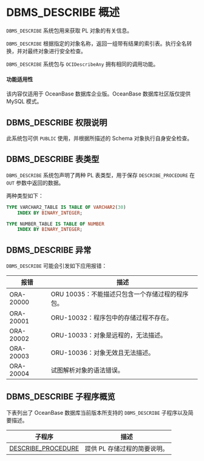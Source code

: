 DBMS_DESCRIBE 概述 
=====================================
`DBMS_DESCRIBE` 系统包用来获取 PL 对象的有关信息。

`DBMS_DESCRIBE` 根据指定的对象名称，返回一组带有结果的索引表。执行全名转换，并对最终对象进行安全检查。

`DBMS_DESCRIBE` 系统包与 `OCIDescribeAny` 拥有相同的调用功能。

  <main id="notice" >
    <h4>功能适用性</h4>
    <p>该内容仅适用于 OceanBase 数据库企业版。OceanBase 数据库社区版仅提供 MySQL 模式。</p>
  </main>

DBMS_DESCRIBE 权限说明 
---------------------------------------

此系统包可供 `PUBLIC` 使用，并根据所描述的 Schema 对象执行自身安全检查。

DBMS_DESCRIBE 表类型 
--------------------------------------

`DBMS_DESCRIBE` 系统包声明了两种 PL 表类型，用于保存 `DESCRIBE_PROCEDURE` 在 `OUT` 参数中返回的数据。

两种类型如下：

```sql
TYPE VARCHAR2_TABLE IS TABLE OF VARCHAR2(30)
    INDEX BY BINARY_INTEGER;

TYPE NUMBER_TABLE IS TABLE OF NUMBER
    INDEX BY BINARY_INTEGER;
```



DBMS_DESCRIBE 异常 
-------------------------------------

`DBMS_DESCRIBE` 可能会引发如下应用报错：


|    报错     |              描述              |
|-----------|------------------------------|
| ORA-20000 | ORU 10035：不能描述只包含一个存储过程的程序包。 |
| ORA-20001 | ORU-10032：程序包中的存储过程不存在。      |
| ORA-20002 | ORU-10033：对象是远程的，无法描述。       |
| ORA-20003 | ORU-10036：对象无效且无法描述。         |
| ORA-20004 | 试图解析对象的语法错误。                 |



DBMS_DESCRIBE 子程序概览 
----------------------------------------

下表列出了 OceanBase 数据库当前版本所支持的 `DBMS_DESCRIBE` 子程序以及简要描述。


|                                子程序                                |        描述        |
|-------------------------------------------------------------------|------------------|
| [DESCRIBE_PROCEDURE](2.describe-procedure-oracle.md) | 提供 PL 存储过程的简要说明。 |


